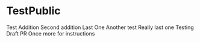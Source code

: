 # TestPublic
Test Addition
Second addition
Last One
Another test
Really last one
Testing Draft PR
Once more for instructions
